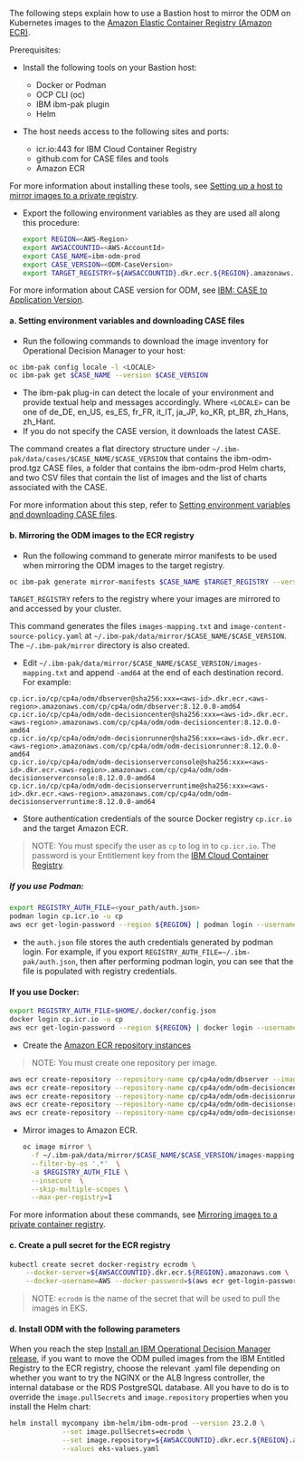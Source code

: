 The following steps explain how to use a Bastion host to mirror the ODM on Kubernetes images to the [Amazon Elastic Container Registry (Amazon ECR)](https://aws.amazon.com/ecr/).

Prerequisites:

- Install the following tools on your Bastion host:
  - Docker or Podman
  - OCP CLI (oc)
  - IBM ibm-pak plugin
  - Helm
    
- The host needs access to the following sites and ports:
  - icr.io:443 for IBM Cloud Container Registry 
  - github.com for CASE files and tools
  - Amazon ECR
    
For more information about installing these tools, see [Setting up a host to mirror images to a private registry](https://www.ibm.com/docs/en/odm/8.12.0?topic=installation-setting-up-host-mirror-images-private-registry).

- Export the following environment variables as they are used all along this procedure:

  ```bash
  export REGION=<AWS-Region>
  export AWSACCOUNTID=<AWS-AccountId>
  export CASE_NAME=ibm-odm-prod
  export CASE_VERSION=<ODM-CaseVersion>
  export TARGET_REGISTRY=${AWSACCOUNTID}.dkr.ecr.${REGION}.amazonaws.com
  ```

For more information about CASE version for ODM, see [IBM: CASE to Application Version](https://ibm.github.io/cloud-pak/assets/html/ibm-odm-prod-table.html).

#### a. Setting environment variables and downloading CASE files

 - Run the following commands to download the image inventory for Operational Decision Manager to your host:

```bash
oc ibm-pak config locale -l <LOCALE>
oc ibm-pak get $CASE_NAME --version $CASE_VERSION
```
  - The ibm-pak plug-in can detect the locale of your environment and provide textual help and messages accordingly. Where `<LOCALE>` can be one of de_DE, en_US, es_ES, fr_FR, it_IT, ja_JP, ko_KR, pt_BR, zh_Hans, zh_Hant.
  - If you do not specify the CASE version, it downloads the latest CASE.

The command creates a flat directory structure under `~/.ibm-pak/data/cases/$CASE_NAME/$CASE_VERSION` that contains the ibm-odm-prod.tgz CASE files, a folder that contains the ibm-odm-prod Helm charts, and two CSV files that contain the list of images and the list of charts associated with the CASE.

For more information about this step, refer to [Setting environment variables and downloading CASE files](https://www.ibm.com/docs/en/odm/8.12.0?topic=installation-setting-environment-variables-downloading-case-files).

#### b. Mirroring the ODM images to the ECR registry

- Run the following command to generate mirror manifests to be used when mirroring the ODM images to the target registry.

```bash
oc ibm-pak generate mirror-manifests $CASE_NAME $TARGET_REGISTRY --version $CASE_VERSION
````

`TARGET_REGISTRY` refers to the registry where your images are mirrored to and accessed by your cluster.

This command generates the files `images-mapping.txt` and `image-content-source-policy.yaml` at `~/.ibm-pak/data/mirror/$CASE_NAME/$CASE_VERSION`. The `~/.ibm-pak/mirror` directory is also created.

- Edit `~/.ibm-pak/data/mirror/$CASE_NAME/$CASE_VERSION/images-mapping.txt` and append `-amd64` at the end of each destination record. For example:

```
cp.icr.io/cp/cp4a/odm/dbserver@sha256:xxx=<aws-id>.dkr.ecr.<aws-region>.amazonaws.com/cp/cp4a/odm/dbserver:8.12.0.0-amd64
cp.icr.io/cp/cp4a/odm/odm-decisioncenter@sha256:xxx=<aws-id>.dkr.ecr.<aws-region>.amazonaws.com/cp/cp4a/odm/odm-decisioncenter:8.12.0.0-amd64
cp.icr.io/cp/cp4a/odm/odm-decisionrunner@sha256:xxx=<aws-id>.dkr.ecr.<aws-region>.amazonaws.com/cp/cp4a/odm/odm-decisionrunner:8.12.0.0-amd64
cp.icr.io/cp/cp4a/odm/odm-decisionserverconsole@sha256:xxx=<aws-id>.dkr.ecr.<aws-region>.amazonaws.com/cp/cp4a/odm/odm-decisionserverconsole:8.12.0.0-amd64
cp.icr.io/cp/cp4a/odm/odm-decisionserverruntime@sha256:xxx=<aws-id>.dkr.ecr.<aws-region>.amazonaws.com/cp/cp4a/odm/odm-decisionserverruntime:8.12.0.0-amd64
```

- Store authentication credentials of the source Docker registry `cp.icr.io` and the target Amazon ECR.
> NOTE: You must specify the user as `cp` to log in to `cp.icr.io`. The password is your Entitlement key from the [IBM Cloud Container Registry](https://myibm.ibm.com/products-services/containerlibrary).

  ##### If you use Podman:
  ```bash
  export REGISTRY_AUTH_FILE=<your_path/auth.json>
  podman login cp.icr.io -u cp
  aws ecr get-login-password --region ${REGION} | podman login --username AWS --password-stdin ${AWSACCOUNTID}.dkr.ecr.${REGION}.amazonaws.com
  ```
  - the `auth.json` file stores the auth credentials generated by podman login. For example, if you export `REGISTRY_AUTH_FILE=~/.ibm-pak/auth.json`, then after performing podman login, you can see that the file is populated with registry credentials.
  
  #### If you use Docker:
  ```bash
  export REGISTRY_AUTH_FILE=$HOME/.docker/config.json
  docker login cp.icr.io -u cp
  aws ecr get-login-password --region ${REGION} | docker login --username AWS --password-stdin ${AWSACCOUNTID}.dkr.ecr.${REGION}.amazonaws.com
  ```

- Create the [Amazon ECR repository instances](https://docs.aws.amazon.com/AmazonECR/latest/userguide/repository-create.html)

> NOTE: You must create one repository per image.

```bash
aws ecr create-repository --repository-name cp/cp4a/odm/dbserver --image-scanning-configuration scanOnPush=true --region ${REGION}
aws ecr create-repository --repository-name cp/cp4a/odm/odm-decisioncenter --image-scanning-configuration scanOnPush=true --region ${REGION}
aws ecr create-repository --repository-name cp/cp4a/odm/odm-decisionrunner --image-scanning-configuration scanOnPush=true --region ${REGION}
aws ecr create-repository --repository-name cp/cp4a/odm/odm-decisionserverruntime --image-scanning-configuration scanOnPush=true --region ${REGION}
aws ecr create-repository --repository-name cp/cp4a/odm/odm-decisionserverconsole --image-scanning-configuration scanOnPush=true --region ${REGION}
```

- Mirror images to Amazon ECR.

  ```bash
  oc image mirror \
    -f ~/.ibm-pak/data/mirror/$CASE_NAME/$CASE_VERSION/images-mapping.txt \
    --filter-by-os '.*'  \
    -a $REGISTRY_AUTH_FILE \
    --insecure  \
    --skip-multiple-scopes \
    --max-per-registry=1
  ```
  
For more information about these commands, see [Mirroring images to a private container registry](https://www.ibm.com/docs/en/odm/8.12.0?topic=installation-mirroring-images-private-container-registry).

#### c. Create a pull secret for the ECR registry

```bash
kubectl create secret docker-registry ecrodm \
    --docker-server=${AWSACCOUNTID}.dkr.ecr.${REGION}.amazonaws.com \
    --docker-username=AWS --docker-password=$(aws ecr get-login-password --region ${REGION})
```

> NOTE: `ecrodm` is the name of the secret that will be used to pull the images in EKS.

#### d. Install ODM with the following parameters

When you reach the step [Install an IBM Operational Decision Manager release](README.md#5-install-an-ibm-operational-decision-manager-release-10-min), if you want to move the ODM pulled images from the IBM Entitled Registry to the ECR registry, choose the relevant .yaml file depending on whether you want to try the NGINX or the ALB Ingress controller, the internal database or the RDS PostgreSQL database. All you have to do is to override the `image.pullSecrets` and `image.repository` properties when you install the Helm chart:

```bash
helm install mycompany ibm-helm/ibm-odm-prod --version 23.2.0 \
             --set image.pullSecrets=ecrodm \
             --set image.repository=${AWSACCOUNTID}.dkr.ecr.${REGION}.amazonaws.com/cp/cp4a/odm \
             --values eks-values.yaml
```
